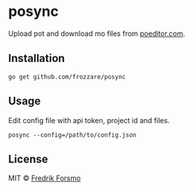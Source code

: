 # posync

Upload pot and download mo files from [poeditor.com](https://poeditor.com).

## Installation

```
go get github.com/frozzare/posync
```

## Usage

Edit config file with api token, project id and files.

```
posync --config=/path/to/config.json
```

## License

MIT © [Fredrik Forsmo](https://github.com/frozzare)
